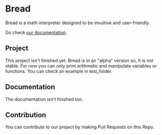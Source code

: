 # Bread

Bread is a math interpreter designed to be invuitive and user-friendly.

Go check [our documentation](https://articoff.github.io/bread/intro).

## Project

This project isn't finished yet.
Bread is in an "alpha" version so, it is not stable.
For now you can only print arithmetic and manipulate variables or functions. You can check an example in test_folder.

## Documentation

The documentation isn't finished too.

## Contribution

You can contribute to our project by making Pull Requests on this Repo.
